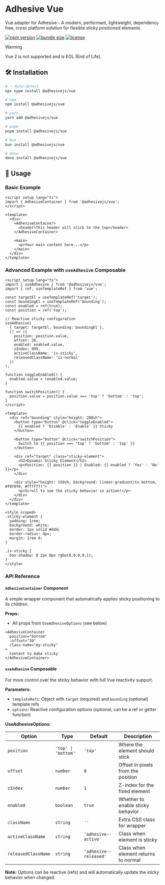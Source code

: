 # Adhesive Vue

Vue adapter for Adhesive - A modern, performant, lightweight, dependency free, cross platform solution for flexible sticky positioned elements.

<!-- automd:badges name="@adhesivejs/vue" color="4c207d" bundlephobia license no-npmDownloads -->

[![npm version](https://img.shields.io/npm/v/@adhesivejs/vue?color=4c207d)](https://npmjs.com/package/@adhesivejs/vue)
[![bundle size](https://img.shields.io/bundlephobia/minzip/@adhesivejs/vue?color=4c207d)](https://bundlephobia.com/package/@adhesivejs/vue)
[![license](https://img.shields.io/github/license/adhesivejs/adhesive?color=4c207d)](https://github.com/adhesivejs/adhesive/blob/main/LICENSE)

<!-- /automd -->

<!-- Warning -->

> [!WARNING]
> Vue 2 is not supported and is EOL (End of Life).

## 🛠️ Installation

<!-- automd:pm-install name="@adhesivejs/vue" -->

```sh
# ✨ Auto-detect
npx nypm install @adhesivejs/vue

# npm
npm install @adhesivejs/vue

# yarn
yarn add @adhesivejs/vue

# pnpm
pnpm install @adhesivejs/vue

# bun
bun install @adhesivejs/vue

# deno
deno install @adhesivejs/vue
```

<!-- /automd -->

## 🎨 Usage

### Basic Example

```vue
<script setup lang="ts">
import { AdhesiveContainer } from '@adhesivejs/vue';
</script>

<template>
  <div>
    <AdhesiveContainer>
      <header>This header will stick to the top</header>
    </AdhesiveContainer>

    <main>
      <p>Your main content here...</p>
    </main>
  </div>
</template>
```

### Advanced Example with `useAdhesive` Composable

```vue
<script setup lang="ts">
import { useAdhesive } from '@adhesivejs/vue';
import { ref, useTemplateRef } from 'vue';

const targetEl = useTemplateRef('target');
const boundingEl = useTemplateRef('bounding');
const enabled = ref(true);
const position = ref('top');

// Reactive sticky configuration
useAdhesive(
  { target: targetEl, bounding: boundingEl },
  () => ({
    position: position.value,
    offset: 20,
    enabled: enabled.value,
    zIndex: 999,
    activeClassName: 'is-sticky',
    releasedClassName: 'is-normal'
  })
);

function toggleEnabled() {
  enabled.value = !enabled.value;
}

function switchPosition() {
  position.value = position.value === 'top' ? 'bottom' : 'top';
}
</script>

<template>
  <div ref="bounding" style="height: 200vh">
    <button type="button" @click="toggleEnabled">
      {{ enabled ? 'Disable' : 'Enable' }} Sticky
    </button>

    <button type="button" @click="switchPosition">
      Switch to {{ position === 'top' ? 'bottom' : 'top' }}
    </button>

    <div ref="target" class="sticky-element">
      <h2>Dynamic Sticky Element</h2>
      <p>Position: {{ position }} | Enabled: {{ enabled ? 'Yes' : 'No' }}</p>
    </div>

    <div style="height: 150vh; background: linear-gradient(to bottom, #f0f0f0, #ffffff)">
      <p>Scroll to see the sticky behavior in action!</p>
    </div>
  </div>
</template>

<style scoped>
.sticky-element {
  padding: 1rem;
  background: white;
  border: 1px solid #ddd;
  border-radius: 4px;
  margin: 1rem 0;
}

.is-sticky {
  box-shadow: 0 2px 8px rgba(0,0,0,0.1);
}
</style>
```

### API Reference

#### `AdhesiveContainer` Component

A simple wrapper component that automatically applies sticky positioning to its children.

**Props:**

- All props from `UseAdhesiveOptions` (see below)

```vue
<AdhesiveContainer
  position="bottom"
  :offset="30"
  class-name="my-sticky"
>
  Content to make sticky
</AdhesiveContainer>
```

#### `useAdhesive` Composable

For more control over the sticky behavior with full Vue reactivity support.

**Parameters:**

- `templateRefs`: Object with `target` (required) and `bounding` (optional) template refs
- `options`: Reactive configuration options (optional, can be a ref or getter function)

**UseAdhesiveOptions:**

| Option | Type | Default | Description |
|--------|------|---------|-------------|
| `position` | `'top' \| 'bottom'` | `'top'` | Where the element should stick |
| `offset` | `number` | `0` | Offset in pixels from the position |
| `zIndex` | `number` | `1` | Z-index for the fixed element |
| `enabled` | `boolean` | `true` | Whether to enable sticky behavior |
| `className` | `string` | `''` | Extra CSS class for wrapper |
| `activeClassName` | `string` | `'adhesive--active'` | Class when element is sticky |
| `releasedClassName` | `string` | `'adhesive--released'` | Class when element returns to normal |

**Note:** Options can be reactive (refs) and will automatically update the sticky behavior when changed.
